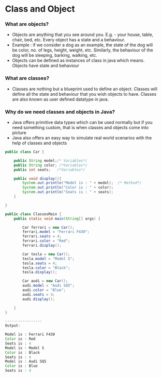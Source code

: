 # Class and Object

### What are objects?

- Objects are anything that you see around you. E.g. - your house, table,
chair, bed, etc. Every object has a state and a behaviour.
- Example : if we consider a dog as an example, the state of the dog will be
color, no. of legs, height, weight, etc. Similarly, the behaviour of the dog will
be sleeping, barking, walking, etc.
- Objects can be defined as instances of class in java which means. Objects
have state and behaviour

### What are classes?

- Classes are nothing but a blueprint used to define an object. Classes will
   define all the state and behaviour that you wish objects to have. Classes
   are also known as user defined datatype in java.

### Why do we need classes and objects in Java?

- Java offers primitive data types which can be used normally but if you
need something custom, that is when classes and objects come into
picture
- Java also offers an easy way to simulate real world scenarios with the
help of classes and objects

```java
public class Car {

    public String model;/* Variables*/
    public String color; /*Variables*/
    public int seats;   /*Variables*/

    public void display(){
        System.out.println("Model is : " + model);  /* Method*/
        System.out.println("Color is : " + color);
        System.out.println("Seats is : " + seats);
    }

}
```

```java
public class ClassesMain {
    public static void main(String[] args) {

        Car ferrari = new Car();
        ferrari.model = "Ferrari F430";
        ferrari.seats = 4;
        ferrari.color = "Red";
        ferrari.display();

        Car tesla = new Car();
        tesla.model = "Model S";
        tesla.seats = 4;
        tesla.color = "Black";
        tesla.display();

        Car audi = new Car();
        audi.model = "Audi SQ5";
        audi.color = "Blue";
        audi.seats = 4;
        audi.display();

    }
}

-----------------
Output:

Model is : Ferrari F430
Color is : Red
Seats is : 4
Model is : Model S
Color is : Black
Seats is : 4
Model is : Audi SQ5
Color is : Blue
Seats is : 4
```